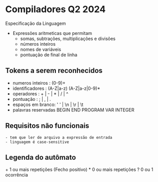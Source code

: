 # Compiladores Q2 2024
Especificação da Linguagem
- Expressões aritmeticas que permitam
	- somas, subtrações, multiplicações e divisões
	- números inteiros
	- nomes de variáveis
	- pontuação de final de linha

## Tokens a serem reconhecidos
- numeros inteiros : (0-9)+
- identificadores  : (A-Z|a-z) (A-Z|a-z|0-9)*
- operadores       : + | - | * | / | ^
- pontuação        : ; | , | .
- espaços em branco: ' ' | \n | \r | \t
- palavras reservadas
	BEGIN
	END
	PROGRAM
	VAR
	INTEGER


## Requisitos não funcionais
	- tem que ler de arquivo a expressão de entrada
	- linguagem é case-sensitive

## Legenda do autômato
  \+   1 ou mais repetições (Fecho positivo)
  \*   0 ou mais repetições
  \?   0 ou 1 ocorrência
